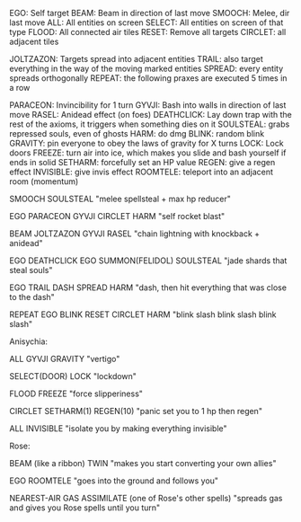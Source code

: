 EGO: Self target
BEAM: Beam in direction of last move
SMOOCH: Melee, dir last move
ALL: All entities on screen
SELECT: All entities on screen of that type
FLOOD: All connected air tiles
RESET: Remove all targets
CIRCLET: all adjacent tiles

JOLTZAZON: Targets spread into adjacent entities
TRAIL: also target everything in the way of the moving marked entities
SPREAD: every entity spreads orthogonally
REPEAT: the following praxes are executed 5 times in a row

PARACEON: Invincibility for 1 turn
GYVJI: Bash into walls in direction of last move
RASEL: Anidead effect (on foes)
DEATHCLICK: Lay down trap with the rest of the axioms, it triggers when something dies on it
SOULSTEAL: grabs repressed souls, even of ghosts
HARM: do dmg
BLINK: random blink
GRAVITY: pin everyone to obey the laws of gravity for X turns
LOCK: Lock doors
FREEZE: turn air into ice, which makes you slide and bash yourself if ends in solid
SETHARM: forcefully set an HP value
REGEN: give a regen effect
INVISIBLE: give invis effect
ROOMTELE: teleport into an adjacent room (momentum)

SMOOCH SOULSTEAL "melee spellsteal + max hp reducer"

EGO PARACEON GYVJI CIRCLET HARM "self rocket blast"

BEAM JOLTZAZON GYVJI RASEL "chain lightning with knockback + anidead"

EGO DEATHCLICK EGO SUMMON(FELIDOL) SOULSTEAL "jade shards that steal souls"

EGO TRAIL DASH SPREAD HARM "dash, then hit everything that was close to the dash"

REPEAT EGO BLINK RESET CIRCLET HARM "blink slash blink slash blink slash"

Anisychia:

ALL GYVJI GRAVITY "vertigo"

SELECT(DOOR) LOCK "lockdown"

FLOOD FREEZE "force slipperiness"

CIRCLET SETHARM(1) REGEN(10) "panic set you to 1 hp then regen"

ALL INVISIBLE "isolate you by making everything invisible"

Rose:

BEAM (like a ribbon) TWIN "makes you start converting your own allies"

EGO ROOMTELE "goes into the ground and follows you"

NEAREST-AIR GAS ASSIMILATE (one of Rose's other spells) "spreads gas and gives you Rose spells until you turn"
